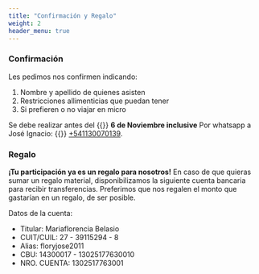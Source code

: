 ```yaml
---
title: "Confirmación y Regalo"
weight: 2
header_menu: true
---
```


### Confirmación
Les pedimos nos confirmen indicando:
1. Nombre y apellido de quienes asisten
2. Restricciones allimenticias que puedan tener
3. Si prefieren o no viajar en micro

Se debe realizar antes del {{<icon class="fa fa-calendar">}} **6 de Noviembre inclusive** Por whatsapp a José Ignacio: {{<icon class="fa fa-whatsapp">}}&nbsp;[+541130070139](tel:+541130070139).

### Regalo
**¡Tu participación ya es un regalo para nosotros!** En caso de que quieras sumar un regalo material, disponibilizamos la siguiente cuenta bancaria para recibir transferencias. Preferimos que nos regalen el monto que gastarían en un regalo, de ser posible.

Datos de la cuenta:
- Titular: Mariaflorencia Belasio
- CUIT/CUIL: 27 - 39115294 - 8
- Alias: floryjose2011
- CBU: 14300017 - 13025177630010
- NRO. CUENTA: 1302517763001